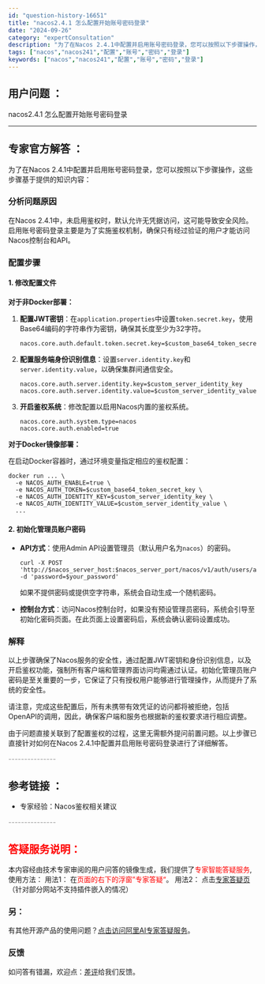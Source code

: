 ```yaml
---
id: "question-history-16651"
title: "nacos2.4.1 怎么配置开始账号密码登录"
date: "2024-09-26"
category: "expertConsultation"
description: "为了在Nacos 2.4.1中配置并启用账号密码登录，您可以按照以下步骤操作，这些步骤基于提供的知识内容：### 分析问题原因在Nacos 2.4.1中，未启用鉴权时，默认允许无凭据访问，这可能导致安全风险。启用账号密码登录主要是为了实施鉴权机制，确保只有经过验证的用户才能访问Nacos控制台和AP"
tags: ["nacos","nacos241","配置","账号","密码","登录"]
keywords: ["nacos","nacos241","配置","账号","密码","登录"]
---
```


## 用户问题 ： 
 nacos2.4.1 怎么配置开始账号密码登录  

---------------
## 专家官方解答 ：

为了在Nacos 2.4.1中配置并启用账号密码登录，您可以按照以下步骤操作，这些步骤基于提供的知识内容：

### 分析问题原因
在Nacos 2.4.1中，未启用鉴权时，默认允许无凭据访问，这可能导致安全风险。启用账号密码登录主要是为了实施鉴权机制，确保只有经过验证的用户才能访问Nacos控制台和API。

### 配置步骤

#### 1. 修改配置文件

**对于非Docker部署：**

1. **配置JWT密钥**：在`application.properties`中设置`token.secret.key`，使用Base64编码的字符串作为密钥，确保其长度至少为32字符。
   ```plaintext
   nacos.core.auth.default.token.secret.key=$custom_base64_token_secret_key
   ```

2. **配置服务端身份识别信息**：设置`server.identity.key`和`server.identity.value`，以确保集群间通信安全。
   ```plaintext
   nacos.core.auth.server.identity.key=$custom_server_identity_key
   nacos.core.auth.server.identity.value=$custom_server_identity_value
   ```

3. **开启鉴权系统**：修改配置以启用Nacos内置的鉴权系统。
   ```plaintext
   nacos.core.auth.system.type=nacos
   nacos.core.auth.enabled=true
   ```

**对于Docker镜像部署：**

在启动Docker容器时，通过环境变量指定相应的鉴权配置：
```plaintext
docker run ... \
  -e NACOS_AUTH_ENABLE=true \
  -e NACOS_AUTH_TOKEN=$custom_base64_token_secret_key \
  -e NACOS_AUTH_IDENTITY_KEY=$custom_server_identity_key \
  -e NACOS_AUTH_IDENTITY_VALUE=$custom_server_identity_value \
  ...
```

#### 2. 初始化管理员账户密码

- **API方式**：使用Admin API设置管理员（默认用户名为`nacos`）的密码。
   ```shell
   curl -X POST 'http://$nacos_server_host:$nacos_server_port/nacos/v1/auth/users/admin' -d 'password=$your_password'
   ```
   如果不提供密码或提供空字符串，系统会自动生成一个随机密码。

- **控制台方式**：访问Nacos控制台时，如果没有预设管理员密码，系统会引导至初始化密码页面。在此页面上设置密码后，系统会确认密码设置成功。

### 解释

以上步骤确保了Nacos服务的安全性，通过配置JWT密钥和身份识别信息，以及开启鉴权功能，强制所有客户端和管理界面访问均需通过认证。初始化管理员账户密码是至关重要的一步，它保证了只有授权用户能够进行管理操作，从而提升了系统的安全性。

请注意，完成这些配置后，所有未携带有效凭证的访问都将被拒绝，包括OpenAPI的调用，因此，确保客户端和服务也根据新的鉴权要求进行相应调整。

由于问题直接关联到了配置鉴权的过程，这里无需额外提问前置问题。以上步骤已直接针对如何在Nacos 2.4.1中配置并启用账号密码登录进行了详细解答。


<font color="#949494">---------------</font> 


## 参考链接 ：

* 专家经验：Nacos鉴权相关建议 


 <font color="#949494">---------------</font> 
 


## <font color="#FF0000">答疑服务说明：</font> 

本内容经由技术专家审阅的用户问答的镜像生成，我们提供了<font color="#FF0000">专家智能答疑服务</font>,使用方法：
用法1： 在<font color="#FF0000">页面的右下的浮窗”专家答疑“</font>。
用法2： 点击[专家答疑页](https://answer.opensource.alibaba.com/docs/intro)（针对部分网站不支持插件嵌入的情况）
### 另：


有其他开源产品的使用问题？[点击访问阿里AI专家答疑服务](https://answer.opensource.alibaba.com/docs/intro)。
### 反馈
如问答有错漏，欢迎点：[差评](https://ai.nacos.io/user/feedbackByEnhancerGradePOJOID?enhancerGradePOJOId=16655)给我们反馈。
